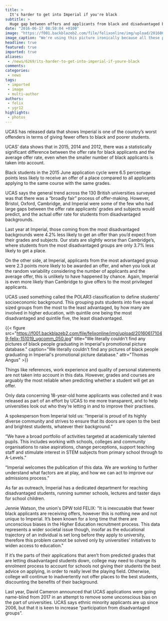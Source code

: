 ```yaml
---
title: >
  It's harder to get into Imperial if you're black
subtitle: >
  Huge gap between offers and applicants from black and disadvantaged backgrounds even when they’re predicted the same grades
date: "2016-06-17 08:50:04 +0100"
image: "https://f001.backblazeb2.com/file/felixonline/img/upload/201606171048-felix-151019_ugcomm_078.jpg"
image_caption: "We're using this picture ironically because all these people are white."
headline: true
featured: true
imported: true
aliases:
 - /news/6269/its-harder-to-get-into-imperial-if-youre-black
comments:
categories:
 - news
tags:
 - imported
 - image
 - multi-author
authors:
 - felix
 - ygr12
highlights:
 - photos
---
```


UCAS has released data that shows Imperial is one of the country’s worst offenders in terms of giving fewer offers to black and poorer students.

UCAS’ data shows that in 2015, 2014 and 2012, there was a statistically significant difference between the offer rate for black applicants and the average offer rate, even when the smaller number of black applicants is taken into account.

Black students in the 2015 June application cycle were 6.5 percentage points less likely to receive an offer of a place compared to all applicants applying to the same course with the same grades.

UCAS says the general trend across the 130 British universities surveyed was that there was a “broadly fair” process of offer-making. However, Bristol, Oxford, Cambridge, and Imperial were some of the few who had large gaps between the offer rate applicants’ grades and subjects would predict, and the actual offer rate for students from disadvantaged backgrounds.

Last year at Imperial, those coming from the most disadvantaged backgrounds were 4.2% less likely to get an offer than you’d expect from their grades and subjects. Our stats are slightly worse than Cambridge’s, where students from the most disadvantaged groups are only 3.7% less likely to get a place.

On the other side, at Imperial, applicants from the most advantaged group were 2.3 points more likely to be awarded an offer, and when you look at the random variability considering the number of applicants and the average offer, this is unlikely to have happened by chance. Again, Imperial is even more likely than Cambridge to give offers to the most privileged applicants.

UCAS used something called the POLAR3 classification to define students’ socioeconomic background. This grouping puts students into five equal sized groups from the most to the least advantaged, by how many are involved in higher education, with quintile one being the most disadvantaged and quintile five, the least disadvantaged.

{{< figure src="https://f001.backblazeb2.com/file/felixonline/img/upload/201606171049-felix-151019_ugcomm_050.jpg" title="We literally couldn't find any pictures of black people graduating in Imperial's promotional picture database." caption="We literally couldn't find any pictures of black people graduating in Imperial's promotional picture database." attr="Thomas Angus" >}}

Things like references, work experience and quality of personal statements are not taken into account in this data. However, grades and courses are arguably the most reliable when predicting whether a student will get an offer.

Only data concerning 18-year-old home applicants was collected and it was released as part of an effort by UCAS to me more transparent, and to help universities look out who they’re letting in and to improve their practises.

A spokesperson from Imperial told us: “Imperial is proud of its highly diverse community and strives to ensure that its doors are open to the best and brightest students, whatever their background.”

“We have a broad portfolio of activities targeted at academically talented pupils. This includes working with schools, colleges and community organisations to raise aspirations, change perceptions, support teaching staff and stimulate interest in STEM subjects from primary school through to A-Levels.”

“Imperial welcomes the publication of this data. We are working to further understand what factors are at play, and how we can act to improve our admissions process.”

As far as outreach, Imperial has a dedicated department for reaching disadvantaged students, running summer schools, lectures and taster days for school children.

Jennie Watson, the union's DPW told FELIX: "It is inexcusable that fewer black applicants are receiving offers, however this is nothing new and not unique to Imperial. It’s been known for a long time that there are unconscious biases in the Higher Education recruitment process. This data represents a wider societal issue though, insofar as the educational trajectory of an individual is set long before they apply to university, therefore this problem cannot be solved only by universities’ initiatives to widen access to education."

If it’s the parts of their applications that aren’t from predicted grades that are letting disadvantaged students down, college may need to change its enrolment process to account for schools not giving their students the best advice on applying, in order to really level the playing field. Otherwise, college will continue to inadvertently not offer places to the best students, discounting the benefits of their background.

Last year, David Cameron announced that UCAS applications were going name-blind from 2017 in an attempt to remove some unconscious bias on the part of universities. UCAS says ethnic minority applicants are up since 2006, but that it is keen to increase “participation from disadvantaged groups”.
